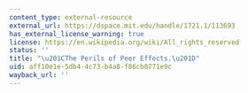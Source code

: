 ```yaml
---
content_type: external-resource
external_url: https://dspace.mit.edu/handle/1721.1/113693
has_external_license_warning: true
license: https://en.wikipedia.org/wiki/All_rights_reserved
status: ''
title: "\u201CThe Perils of Peer Effects.\u201D"
uid: aff10e1e-5db4-4c73-b4a8-f86cb0771e9c
wayback_url: ''
---
```

